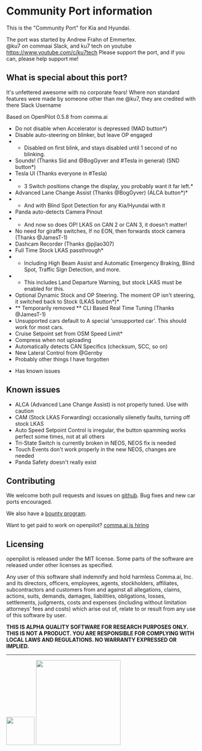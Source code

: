 Community Port information
======

This is the "Community Port" for Kia and Hyundai.

The port was started by Andrew Frahn of Emmertex.  
@ku7 on commaai Slack, and ku7 tech on youtube
https://www.youtube.com/c/ku7tech
Please support the port, and if you can, please help support me!



What is special about this port?
------

It's unfettered awesome with no corporate fears!
Where non standard features were made by someone other than me @ku7, they are credited with there Slack Username

Based on OpenPilot 0.5.8 from comma.ai

- Do not disable when Accelerator is depressed (MAD button*)
- Disable auto-steering on blinker, but leave OP engaged
- - Disabled on first blink, and stays disabled until 1 second of no blinking.
- Sounds! (Thanks Sid and @BogGyver and #Tesla in general) (SND button*)
- Tesla UI (Thanks everyone in #Tesla)
- - 3 Switch positions change the display, you probably want it far left.*
- Advanced Lane Change Assist (Thanks @BogGyver) (ALCA button*)*
- - And with Blind Spot Detection for any Kia/Hyundai with it
- Panda auto-detects Camera Pinout
- - And now so does OP!  LKAS on CAN 2 or CAN 3, it doesn't matter!
- No need for giraffe switches, If no EON, then forwards stock camera (Thanks @JamesT-1)
- Dashcam Recorder (Thanks @pjlao307)
- Full Time Stock LKAS passthrough*
- - Including High Beam Assist and Automatic Emergency Braking, Blind Spot, Traffic Sign Detection, and more.
- - This includes Land Departure Warning, but stock LKAS must be enabled for this.
- Optional Dynamic Stock and OP Steering.  The moment OP isn't steering, it switched back to Stock (LKAS button*)*
- ** Temporarily removed ** CLI Based Real Time Tuning (Thanks @JamesT-1)
- Unsupported cars default to A special 'unsupported car'.  This should work for most cars.
- Cruise Setpoint set from OSM Speed Limit*
- Compress when not uploading
- Automatically detects CAN Specifics (checksum, SCC, so on)
- New Lateral Control from @Gernby
- Probably other things I have forgotten

* Has known issues

Known issues
------

- ALCA (Advanced Lane Change Assist) is not properly tuned.  Use with caution
- CAM (Stock LKAS Forwarding) occasionally silenetly faults, turning off stock LKAS
- Auto Speed Setpoint Control is irregular, the button spamming works perfect some times, not at all others
- Tri-State Switch is currently broken in NEOS, NEOS fix is needed
- Touch Events don't work properly in the new NEOS, changes are needed
- Panda Safety doesn't really exist

Contributing
------

We welcome both pull requests and issues on [github](http://github.com/commaai/openpilot). Bug fixes and new car ports encouraged.

We also have a [bounty program](https://comma.ai/bounties.html).

Want to get paid to work on openpilot? [comma.ai is hiring](https://comma.ai/jobs/)

Licensing
------

openpilot is released under the MIT license. Some parts of the software are released under other licenses as specified.

Any user of this software shall indemnify and hold harmless Comma.ai, Inc. and its directors, officers, employees, agents, stockholders, affiliates, subcontractors and customers from and against all allegations, claims, actions, suits, demands, damages, liabilities, obligations, losses, settlements, judgments, costs and expenses (including without limitation attorneys’ fees and costs) which arise out of, relate to or result from any use of this software by user.

**THIS IS ALPHA QUALITY SOFTWARE FOR RESEARCH PURPOSES ONLY. THIS IS NOT A PRODUCT.
YOU ARE RESPONSIBLE FOR COMPLYING WITH LOCAL LAWS AND REGULATIONS.
NO WARRANTY EXPRESSED OR IMPLIED.**

---

<img src="https://d1qb2nb5cznatu.cloudfront.net/startups/i/1061157-bc7e9bf3b246ece7322e6ffe653f6af8-medium_jpg.jpg?buster=1458363130" width="75"></img> <img src="https://cdn-images-1.medium.com/max/1600/1*C87EjxGeMPrkTuVRVWVg4w.png" width="225"></img>
